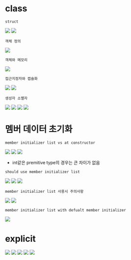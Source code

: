 # class 

`struct`

![](../../image/2022-11-23-19-46-26.png)
![](../../image/2022-11-23-19-49-17.png)

`객체 정의`

![](../../image/2022-11-23-19-51-01.png)

`객체와 메모리`

![](../../image/2022-11-23-19-52-47.png)

`접근지정자와 캡슐화`

![](../../image/2022-11-23-19-57-13.png)
![](../../image/2022-11-23-19-58-13.png)

`생성자 소멸자`

![](../../image/2022-11-23-20-01-53.png)
![](../../image/2022-11-23-20-07-48.png)
![](../../image/2022-11-23-20-09-52.png)
![](../../image/2022-11-23-20-11-11.png)


# 멤버 데이터 초기화


`member initializer list vs at constructor`

![](../../image/2022-11-23-20-28-20.png)
![](../../image/2022-11-23-20-30-04.png)
![](../../image/2022-11-23-20-30-56.png)

- int같은 premitive type의 경우는 큰 차이가 없음

`should use member initializer list`

![](../../image/2022-11-23-20-35-15.png)
![](../../image/2022-11-23-20-38-46.png)
![](../../image/2022-11-23-20-39-30.png)

`member initializer list 사용시 주의사항`

![](../../image/2022-11-23-20-41-52.png)
![](../../image/2022-11-23-20-43-32.png)

`member initializer list with defualt member initializer`

![](../../image/2022-11-23-20-48-45.png)

# explicit

![](../../image/2022-11-23-20-51-45.png)
![](../../image/2022-11-23-20-53-46.png)
![](../../image/2022-11-23-20-57-28.png)
![](../../image/2022-11-23-20-59-18.png)
![](../../image/2022-11-23-21-01-15.png)
